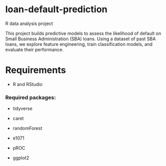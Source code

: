 # loan-default-prediction
R data analysis project

This project builds predictive models to assess the likelihood of default on Small Business Administration (SBA) loans. Using a dataset of past SBA loans, we explore feature engineering, train classification models, and evaluate their performance.

# Requirements

- R and RStudio

### Required packages:

- tidyverse

- caret

- randomForest

- e1071

- pROC

- ggplot2
